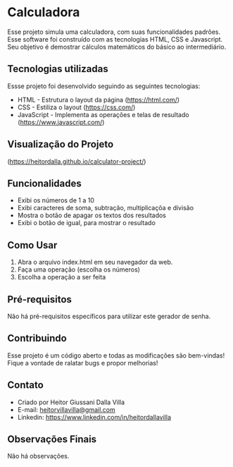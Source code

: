 # Calculadora
Esse projeto simula uma calculadora, com suas funcionalidades padrões. Esse software foi construído com as tecnologias HTML, CSS e Javascript. Seu objetivo é demostrar cálculos matemáticos do básico ao intermediário.

## Tecnologias utilizadas
Essse projeto foi desenvolvido seguindo as seguintes tecnologias:

- HTML - Estrutura o layout da página (https://html.com/) 
- CSS - Estiliza o layout (https://css.com/)
- JavaScript - Implementa as operações e telas de resultado (https://www.javascript.com/)

## Visualização do Projeto
(https://heitordalla.github.io/calculator-project/)

## Funcionalidades
- Exibi os números de 1 a 10
- Exibi caracteres de soma, subtração, multiplicaçõa e divisão
- Mostra o botão de apagar os textos dos resultados
- Exibi o botão de igual, para mostrar o resultado
  
## Como Usar
1. Abra o arquivo index.html em seu navegador da web.
2. Faça uma operação (escolha os números)
3. Escolha a operação a ser feita

## Pré-requisitos
Não há pré-requisitos específicos para utilizar este gerador de senha.

## Contribuindo
Esse projeto é um código aberto e todas as modificações são bem-vindas! Fique a vontade de ralatar bugs e propor melhorias!

## Contato
- Criado por Heitor Giussani Dalla Villa
- E-mail: heitorvillavilla@gmail.com
- Linkedin: https://www.linkedin.com/in/heitordallavilla

## Observações Finais
Não há observações.
